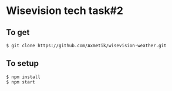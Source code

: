 # Wisevision tech task#2

## To get
```
$ git clone https://github.com/Axmetik/wisevision-weather.git
```

## To setup
```
$ npm install
$ npm start
```
